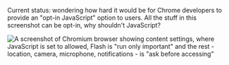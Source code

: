 Current status: wondering how hard it would be for Chrome developers to provide an "opt-in JavaScript" option to users. All the stuff in this screenshot can be opt-in, why shouldn't JavaScript?

![A screenshot of Chromium browser showing content settings, where JavaScript is set to allowed, Flash is "run only important" and the rest - location, camera, microphone, notifications - is "ask before accessing"](https://weiss.iscute.ovh/ea7.png)
